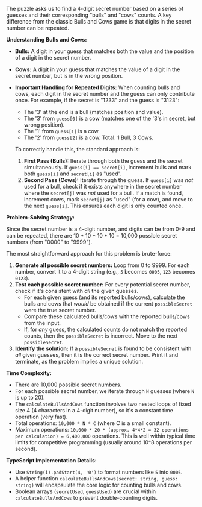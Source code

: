 The puzzle asks us to find a 4-digit secret number based on a series of guesses and their corresponding "bulls" and "cows" counts. A key difference from the classic Bulls and Cows game is that digits in the secret number can be repeated.

**Understanding Bulls and Cows:**

*   **Bulls:** A digit in your guess that matches both the value and the position of a digit in the secret number.
*   **Cows:** A digit in your guess that matches the value of a digit in the secret number, but is in the wrong position.
*   **Important Handling for Repeated Digits:** When counting bulls and cows, each digit in the secret number and the guess can only contribute once. For example, if the secret is "1233" and the guess is "3123":
    *   The '3' at the end is a bull (matches position and value).
    *   The '3' from `guess[0]` is a cow (matches one of the '3's in secret, but wrong position).
    *   The '1' from `guess[1]` is a cow.
    *   The '2' from `guess[2]` is a cow.
    Total: 1 Bull, 3 Cows.

    To correctly handle this, the standard approach is:
    1.  **First Pass (Bulls):** Iterate through both the guess and the secret simultaneously. If `guess[i] == secret[i]`, increment bulls and mark both `guess[i]` and `secret[i]` as "used".
    2.  **Second Pass (Cows):** Iterate through the guess. If `guess[i]` was *not* used for a bull, check if it exists anywhere in the secret number where the `secret[j]` was *not* used for a bull. If a match is found, increment cows, mark `secret[j]` as "used" (for a cow), and move to the next `guess[i]`. This ensures each digit is only counted once.

**Problem-Solving Strategy:**

Since the secret number is a 4-digit number, and digits can be from 0-9 and can be repeated, there are 10 * 10 * 10 * 10 = 10,000 possible secret numbers (from "0000" to "9999").

The most straightforward approach for this problem is brute-force:

1.  **Generate all possible secret numbers:** Loop from 0 to 9999. For each number, convert it to a 4-digit string (e.g., `5` becomes `0005`, `123` becomes `0123`).
2.  **Test each possible secret number:** For every potential secret number, check if it's consistent with *all* the given guesses.
    *   For each given guess (and its reported bulls/cows), calculate the bulls and cows that *would* be obtained if the current `possibleSecret` were the true secret number.
    *   Compare these calculated bulls/cows with the reported bulls/cows from the input.
    *   If, for *any* guess, the calculated counts do not match the reported counts, then the `possibleSecret` is incorrect. Move to the next `possibleSecret`.
3.  **Identify the solution:** If a `possibleSecret` is found to be consistent with *all* given guesses, then it is the correct secret number. Print it and terminate, as the problem implies a unique solution.

**Time Complexity:**

*   There are 10,000 possible secret numbers.
*   For each possible secret number, we iterate through `N` guesses (where `N` is up to 20).
*   The `calculateBullsAndCows` function involves two nested loops of fixed size 4 (4 characters in a 4-digit number), so it's a constant time operation (very fast).
*   Total operations: `10,000 * N * C` (where C is a small constant).
*   Maximum operations: `10,000 * 20 * (approx. 4*4*2 = 32 operations per calculation) = 6,400,000` operations. This is well within typical time limits for competitive programming (usually around 10^8 operations per second).

**TypeScript Implementation Details:**

*   Use `String(i).padStart(4, '0')` to format numbers like `5` into `0005`.
*   A helper function `calculateBullsAndCows(secret: string, guess: string)` will encapsulate the core logic for counting bulls and cows.
*   Boolean arrays (`secretUsed`, `guessUsed`) are crucial within `calculateBullsAndCows` to prevent double-counting digits.